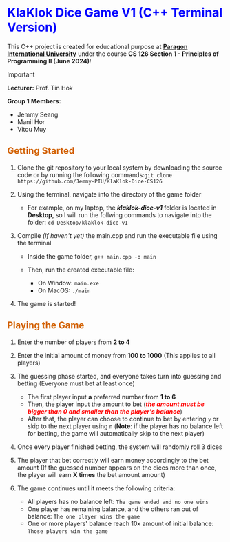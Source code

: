 # <span style="color:blue">KlaKlok Dice Game V1 (C++ Terminal Version)</span>

This C++ project is created for educational purpose at **[Paragon International University](https://paragoniu.edu.kh/)** under the course **CS 126 Section 1 - Principles of Programming II (June 2024)**!



> [!IMPORTANT]
>
> **Lecturer:** Prof. Tin Hok
>
> **Group 1** **Members:**
>
> - Jemmy Seang
> - Manil Hor
> - Vitou Muy



## <span style="color:#d36300">Getting Started</span>

1. Clone the git repository to your local system by downloading the source code or by running the following commands:`git clone https://github.com/Jemmy-PIU/KlaKlok-Dice-CS126`

2. Using the terminal, navigate into the directory of the game folder
   - For example, on my laptop, the ***klaklok-dice-v1*** folder is located in **Desktop**, so I will run the follwing commands to navigate into the folder: `cd Desktop/klaklok-dice-v1`

3. Compile *(If haven't yet)* the main.cpp and run the executable file using the terminal

   - Inside the game folder, `g++ main.cpp -o main`

   - Then, run the created executable file:
     - On Window: `main.exe`
     - On MacOS: `./main`

4. The game is started!



## <span style="color:#d36300">Playing the Game</span>

1. Enter the number of players from **2 to 4**
1. Enter the initial amount of money from **100 to 1000** (This applies to all players)
3. The guessing phase started, and everyone takes turn into guessing and betting (Everyone must bet at least once)
   - The first player input **a** preferred number from **1 to 6**
   - Then, the player input the amount to bet (<span style="color:red">***the amount must be bigger than 0 and smaller than the player's balance***</span>)
   - After that, the player can choose to continue to bet by entering `y` or skip to the next player using `n` (**Note**: if the player has no balance left for betting, the game will automatically skip to the next player)

4. Once every player finished betting, the system will randomly roll 3 dices
5. The player that bet correctly will earn money accordingly to the bet amount (If the guessed number appears on the dices more than once, the player will earn **X times** the bet amount amount)
6. The game continues until it meets the following criteria:
   - All players has no balance left: `The game ended and no one wins`
   - One player has remaining balance, and the others ran out of balance: `The one player wins the game`
   - One or more players' balance reach 10x amount of initial balance: `Those players win the game`

